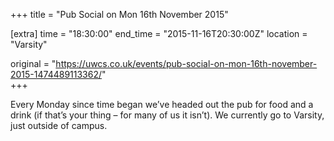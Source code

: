 +++
title = "Pub Social on Mon 16th November 2015"

[extra]
time = "18:30:00"
end_time = "2015-11-16T20:30:00Z"
location = "Varsity"

original = "https://uwcs.co.uk/events/pub-social-on-mon-16th-november-2015-1474489113362/"    
+++

Every Monday since time began we’ve headed out the pub for food and a drink (if that’s your thing – for many of us it isn’t). We currently go to Varsity, just outside of campus.


